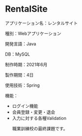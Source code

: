 # RentalSite
<p>アプリケーション名：レンタルサイト
<p>種別：Webアプリケーション
<p>開発言語：Java
<p>DB：MySQL
<p>制作時期：2021年6月
<p>製作期間：4日
<p>使用技術：Spring
<p>機能：
<ul>
  <li>ログイン機能
  <li>会員登録・変更・退会
  <li>入力に対する各種Validation
<p>職業訓練校の最終課題です。
